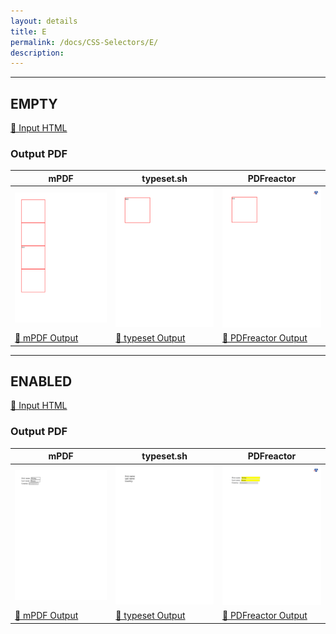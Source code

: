 ```yaml
---
layout: details
title: E
permalink: /docs/CSS-Selectors/E/
description: 
---
```




<hr />

## EMPTY

[📄 Input HTML](/html/CSS%20Selectors/E/empty.html)

### Output PDF

| mPDF | typeset.sh | PDFreactor |
|---------|---------|---------|
| ![mPDF Preview](mpdf__html_CSS_Selectors_E_empty.html.png) | ![typeset Preview](typeset__html_CSS_Selectors_E_empty.html.png) | ![PDFreactor Preview](pdfreactor__html_CSS_Selectors_E_empty.html.png) |
| [📕 mPDF Output](mpdf__html_CSS_Selectors_E_empty.html.pdf) | [📕 typeset Output](typeset__html_CSS_Selectors_E_empty.html.pdf) | [📕 PDFreactor Output](pdfreactor__html_CSS_Selectors_E_empty.html.pdf) |

<hr />

## ENABLED

[📄 Input HTML](/html/CSS%20Selectors/E/enabled.html)

### Output PDF

| mPDF | typeset.sh | PDFreactor |
|---------|---------|---------|
| ![mPDF Preview](mpdf__html_CSS_Selectors_E_enabled.html.png) | ![typeset Preview](typeset__html_CSS_Selectors_E_enabled.html.png) | ![PDFreactor Preview](pdfreactor__html_CSS_Selectors_E_enabled.html.png) |
| [📕 mPDF Output](mpdf__html_CSS_Selectors_E_enabled.html.pdf) | [📕 typeset Output](typeset__html_CSS_Selectors_E_enabled.html.pdf) | [📕 PDFreactor Output](pdfreactor__html_CSS_Selectors_E_enabled.html.pdf) |


